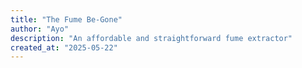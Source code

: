 ```yaml
---
title: "The Fume Be-Gone"
author: "Ayo"
description: "An affordable and straightforward fume extractor"
created_at: "2025-05-22"
---
```

